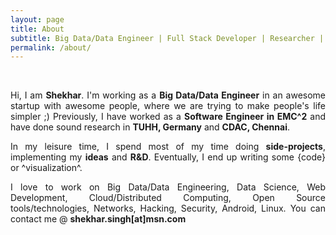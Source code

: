 ```yaml
---
layout: page
title: About
subtitle: Big Data/Data Engineer | Full Stack Developer | Researcher | Data Science | DevOps | Security
permalink: /about/
---
```

<br>
<p style="text-align:justify;">Hi, I am <name title="Shekhar Singh aka. Chandrashekhar Singh aka. rootcss"><b>Shekhar</b></name>. I'm working as a <b>Big Data/Data Engineer</b> in an awesome startup with awesome people, where we are trying to make people's life simpler ;) Previously, I have worked as a <b>Software Engineer in EMC^2</b> and have done sound research in <b>TUHH, Germany</b> and <b>CDAC, Chennai</b>.</p>

<p style="text-align:justify;">In my leisure time, I spend most of my time doing <b>side-projects</b>, implementing my <b>ideas</b> and <b>R&D</b>. Eventually, I end up writing some {code} or ^visualization^.</p>

<p style="text-align:justify;">I love to work on Big Data/Data Engineering, Data Science, Web Development, Cloud/Distributed Computing, Open Source tools/technologies, Networks, Hacking, Security, Android, Linux. You can contact me @ <b>shekhar.singh[at]msn.com</b>
</p>
